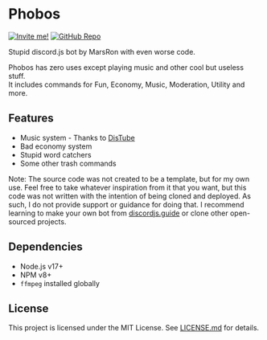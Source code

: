 # Phobos

[![Invite me!][bot-invite-shield]][bot-invite]
[![GitHub Repo][repo-shield]][repo]

Stupid discord.js bot by MarsRon with even worse code.

Phobos has zero uses except playing music and other cool but useless stuff.\
It includes commands for Fun, Economy, Music, Moderation, Utility and more.

## Features

- Music system - Thanks to [DisTube][distube]
- Bad economy system
- Stupid word catchers
- Some other trash commands

Note: The source code was not created to be a template, but for my own use. Feel free to take whatever inspiration from it that you want, but this code was not written with the intention of being cloned and deployed. As such, I do not provide support or guidance for doing that. I recommend learning to make your own bot from [discordjs.guide][discordjs.guide] or clone other open-sourced projects.

## Dependencies

- Node.js v17+
- NPM v8+
- `ffmpeg` installed globally

## License

This project is licensed under the MIT License. See [LICENSE.md][license] for details.

[repo]: https://github.com/MarsRon/phobos
[license]: https://github.com/MarsRon/phobos/blob/master/LICENSE.md
[bot-invite]: https://discord.com/oauth2/authorize?client_id=738252807525892139&scope=bot&permissions=8589934591
[bot-invite-shield]: https://img.shields.io/badge/Invite%20me!-%237289DA.svg?logo=discord&logoColor=white
[repo-shield]: https://img.shields.io/badge/GitHub%20Repo-%23181711.svg?logo=github&logoColor=white
[distube]: https://distube.js.org
[discordjs.guide]: https://discordjs.guide
